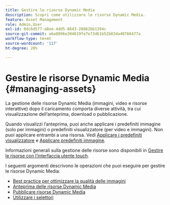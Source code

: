 ```yaml
---
title: Gestire le risorse Dynamic Media
description: Scopri come utilizzare le risorse Dynamic Media.
feature: Asset Management
role: Admin,User
exl-id: 0dc6d577-a8ee-4dd5-8643-28862bb1394c
source-git-commit: aba8896e304619fe7e73d61b52b83da40766477a
workflow-type: tm+mt
source-wordcount: '117'
ht-degree: 20%

---
```


# Gestire le risorse Dynamic Media {#managing-assets}

La gestione delle risorse Dynamic Media (immagini, video e risorse interattive) dopo il caricamento comporta diverse attività, tra cui visualizzazione dell’anteprima, download o pubblicazione.

Quando visualizzi l’anteprima, puoi anche applicare i predefiniti immagine (solo per immagini) o predefiniti visualizzatore (per video e immagini). Non puoi applicare entrambi a una risorsa. Vedi [Applicare i predefiniti visualizzatore](viewer-presets.md) e [Applicare predefiniti immagine](image-presets.md).

Informazioni generali sulla gestione delle risorse sono disponibili in [Gestire le risorse con l’interfaccia utente touch](/help/assets/manage-digital-assets.md).

I seguenti argomenti descrivono le operazioni che puoi eseguire per gestire le risorse Dynamic Media:

* [Best practice per ottimizzare la qualità delle immagini](best-practices-for-optimizing-the-quality-of-your-images.md)
* [Anteprima delle risorse Dynamic Media](previewing-assets.md)
* [Pubblicare risorse Dynamic Media](publishing-dynamicmedia-assets.md)
* [Utilizzare i selettori](working-with-selectors.md)
